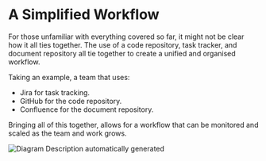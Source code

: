 # A Simplified Workflow

For those unfamiliar with everything covered so far, it might not be
clear how it all ties together. The use of a code repository, task
tracker, and document repository all tie together to create a unified
and organised workflow.

Taking an example, a team that uses:

-   Jira for task tracking.
-   GitHub for the code repository.
-   Confluence for the document repository.

Bringing all of this together, allows for a workflow that can be
monitored and scaled as the team and work grows.

![Diagram Description automatically generated](resources/simplified_workflow.png)
